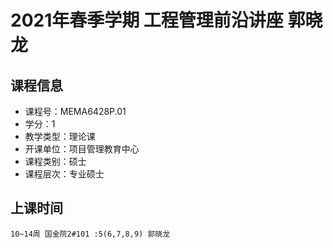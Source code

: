 # 2021年春季学期 工程管理前沿讲座 郭晓龙






## 课程信息

- 课程号：MEMA6428P.01
- 学分：1
- 教学类型：理论课
- 开课单位：项目管理教育中心
- 课程类别：硕士
- 课程层次：专业硕士

## 上课时间

```
10~14周 国金院2#101 :5(6,7,8,9) 郭晓龙
```

